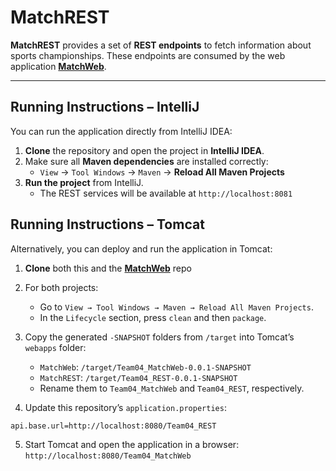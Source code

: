 # MatchREST

**MatchREST** provides a set of **REST endpoints** to fetch information about sports championships.
These endpoints are consumed by the web application [**MatchWeb**](https://github.com/mattia-marini/Team04_MatchWeb).

---

## Running Instructions – IntelliJ

You can run the application directly from IntelliJ IDEA:

1. **Clone** the repository and open the project in **IntelliJ IDEA**.
2. Make sure all **Maven dependencies** are installed correctly:
    * `View` → `Tool Windows` → `Maven` → **Reload All Maven Projects**
3. **Run the project** from IntelliJ.
    * The REST services will be available at `http://localhost:8081`

## Running Instructions – Tomcat

Alternatively, you can deploy and run the application in Tomcat:

1. **Clone** both this and the [**MatchWeb**](https://github.com/mattia-marini/Team04_REST) repo
2. For both projects:

    * Go to `View → Tool Windows → Maven → Reload All Maven Projects`.
    * In the `Lifecycle` section, press `clean` and then `package`.
3. Copy the generated `-SNAPSHOT` folders from `/target` into Tomcat’s `webapps` folder:

    * `MatchWeb`: `/target/Team04_MatchWeb-0.0.1-SNAPSHOT`
    * `MatchREST`: `/target/Team04_REST-0.0.1-SNAPSHOT`
    * Rename them to `Team04_MatchWeb` and `Team04_REST`, respectively.
4. Update this repository’s `application.properties`:

```properties
api.base.url=http://localhost:8080/Team04_REST
```

5. Start Tomcat and open the application in a browser:
   `http://localhost:8080/Team04_MatchWeb`
